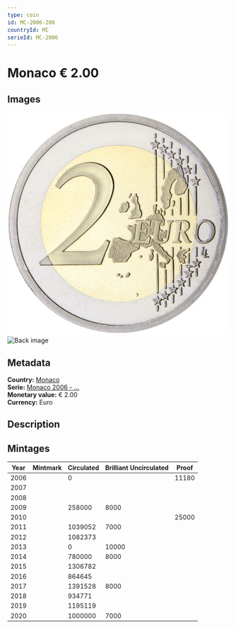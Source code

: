 ```yaml
---
type: coin
id: MC-2006-200
countryId: MC
serieId: MC-2006
---
```


# Monaco € 2.00

## Images

![Front image](../../../img/common-2002-200.png) ![Back image](img/monaco-2006-200.png)

## Metadata

**Country:** [Monaco](../index.md)\
**Serie:** [Monaco 2006 - ...](index.md)\
**Monetary value:** € 2.00\
**Currency:** Euro

## Description


## Mintages

| Year | Mintmark | Circulated | Brilliant Uncirculated | Proof |
| ---- | -------- | ---------- | ---------------------- | ----- |
| 2006 |  | 0|  | 11180 |
| 2007 |  | |  |  |
| 2008 |  | |  |  |
| 2009 |  | 258000| 8000 |  |
| 2010 |  | |  | 25000 |
| 2011 |  | 1039052| 7000 |  |
| 2012 |  | 1082373|  |  |
| 2013 |  | 0| 10000 |  |
| 2014 |  | 780000| 8000 |  |
| 2015 |  | 1306782|  |  |
| 2016 |  | 864645|  |  |
| 2017 |  | 1391528| 8000 |  |
| 2018 |  | 934771|  |  |
| 2019 |  | 1195119|  |  |
| 2020 |  | 1000000| 7000 |  |
